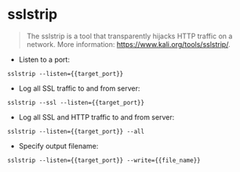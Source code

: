 # sslstrip

> The sslstrip is a tool that transparently hijacks HTTP traffic on a network.
> More information: <https://www.kali.org/tools/sslstrip/>.

- Listen to a port:

`sslstrip --listen={{target_port}}`

- Log all SSL traffic to and from server:

`sslstrip --ssl --listen={{target_port}}`

- Log all SSL and HTTP traffic to and from server:

`sslstrip --listen={{target_port}} --all`

- Specify output filename:

`sslstrip --listen={{target_port}} --write={{file_name}}`
